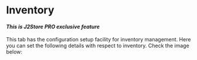 # Inventory

#### *This is J2Store PRO exclusive feature*

This tab has the configuration setup facility for inventory management. Here you can set the following details with respect to inventory. Check the image below: